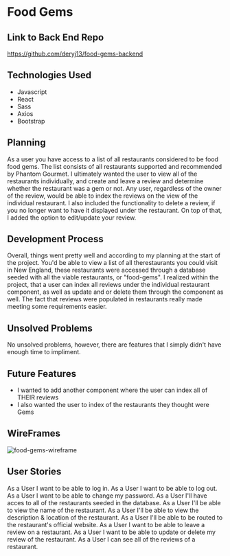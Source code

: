 # Food Gems

## Link to Back End Repo
https://github.com/deryj13/food-gems-backend


## Technologies Used
- Javascript
- React
- Sass
- Axios
- Bootstrap

## Planning

As a user you have access to a list of all restaurants considered to be food
food gems.  The list consists of all restaurants supported and recommended by
Phantom Gourmet.  I ultimately wanted the user to view all of the restaurants
individually, and create and leave a review and determine whether the restaurant
was a gem or not. Any user, regardless of the owner of the review, would be able
to index the reviews on the view of the individual restaurant.  I also included
the functionality to delete a review, if you no longer want to have it displayed
under the restaurant. On top of that, I added the option to edit/update your
review.

## Development Process
Overall, things went pretty well and according to my planning at the start of
the project. You'd be able to view a list of all therestaurants you could visit
in New England, these restaurants were accessed through a database seeded with
all the viable restaurants, or "food-gems". I realized within the project, that
a user can index all reviews under the individual restaurant component, as well
as update and or delete them through the component as well.  The fact that
reviews were populated in restaurants really made meeting some requirements
easier.

## Unsolved Problems
No unsolved problems, however, there are features that I simply didn't have
enough time to impliment.


## Future Features
- I wanted to add another component where the user can index all of THEIR reviews
- I also wanted the user to index of the restaurants they thought were Gems

## WireFrames

![food-gems-wireframe](https://i.imgur.com/pzAq7bj.jpg)

## User Stories
As a User I want to be able to log in.
As a User I want to be able to log out.
As a User I want to be able to change my password.
As a User I'll have acces to all of the restaurants seeded in the database.
As a User I'll be able to view the name of the restaurant.
As a User I'll be able to view the description & location of the restaurant.
As a User I'll be able to be routed to the restaurant's official website.
As a User I want to be able to leave a review on a restaurant.
As a User I want to be able to update or delete my review of the restaurant.
As a User I can see all of the reviews of a restaurant.
